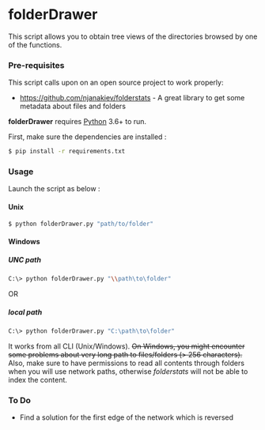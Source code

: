 # folderDrawer

This script allows you to obtain tree views of the directories browsed by one of the functions.


### Pre-requisites

This script calls upon on an open source project to work properly:

* https://github.com/njanakiev/folderstats - A great library to get some metadata about files and folders

__folderDrawer__ requires [Python](https://www.python.org/downloads/) 3.6+ to run.

First, make sure the dependencies are installed :
```sh
$ pip install -r requirements.txt
```

### Usage

Launch the script as below :
#### Unix
```sh
$ python folderDrawer.py "path/to/folder"
```
#### Windows
##### UNC path
```sh
C:\> python folderDrawer.py "\\path\to\folder"
```
OR
##### local path
```sh
C:\> python folderDrawer.py "C:\path\to\folder"
```

It works from all CLI (Unix/Windows). <del>On Windows, you might encounter some problems about very long path to files/folders (> 256 characters).</del> Also, make sure to have permissions to read all contents through folders when you will use network paths, otherwise _folderstats_ will not be able to index the content.

### To Do

 - Find a solution for the first edge of the network which is reversed
